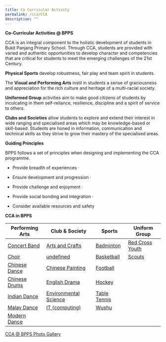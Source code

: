 ```yaml
---
title: Co Curricular Activity
permalink: /cca/CCA
description: ""
---
```

**Co-Curricular Activities @ BPPS**


CCA is an integral component to the holistic development of students in Bukit Panjang Primary School. Through CCA, students are provided with varied and authentic opportunities to develop character and competencies that are critical for students to meet the emerging challenges of the 21st Century.  

  

**Physical Sports** develop robustness, fair play and team spirit in students. 

  

The **Visual and Performing Arts** instil in students a sense of graciousness and appreciation for the rich culture and heritage of a multi-racial society.   

**Uniformed Group** activities aim to make good citizens of students by inculcating in them self-reliance, resilience, discipline and a spirit of service to others. 

**Clubs and Societies** allow students to explore and extend their interest in wide ranging and specialised areas which may be knowledge-based or skill-based. Students are honed in information, communication and technical skills as they strive to grow their mastery of the specialised areas.

  

**Guiding Principles**

BPPS follows a set of principles when designing and implementing the CCA programme.         

*   Provide breadth of experiences ·          
    
*   Ensure development and progression ·          
    
*   Provide challenge and enjoyment ·          
    
*   Provide social bonding and integration ·          
    
*   Consider available resources and safety  
    

**CCA in BPPS**



| Performing Arts | Club & Society | Sports | Uniform Group
| -------- | -------- | -------- | -------- | 
| [Concert Band](/cca/Performing-Arts/concert-band)  | [Arts and Crafts](/cca/Club-and-Society/art-club)    | [Badminton](/cca/sports/badminton) | [Red Cross Youth](/cca/uniform-group/red-cross-youth)
| [Choir](/cca/Performing-Arts/choir) | [undefined](/cca/Club-and-Society/robotics-club) | [Basketball](/cca/sports/basketball) | [Scouts](/cca/uniform-group/scouts)| 
| [Chinese Dance](/cca/Performing-Arts/chinese-dance) | [Chinese Painting](/cca/Club-and-Society/chinese-painting) | [Football](/cca/sports/football) | |
| [Chinese Drums](/cca/Performing-Arts/chinese-drums) | [English Drama](/cca/Club-and-Society/english-drama) | [Hockey](/cca/sports/hockey) | | 
| [Indian Dance ](/cca/Performing-Arts/indian-dance) | [Environmental Science](/cca/Club-and-Society/environmental-club) | [Table Tennis](/cca/sports/table-tennis) | |
| [Malay Dance](/cca/Performing-Arts/malay-dance) | [IT (computing)](/cca/Club-and-Society/infocomm-icc)| [Wushu](/cca/sports/Wushu) | |
|[Modern Dance](/cca/Performing-Arts/modern-dance)|  |||

[CCA @ BPPS Photo Gallery](https://www.flickr.com/photos/124355832@N02/collections)
